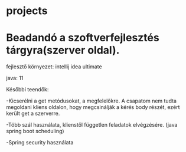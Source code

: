 # projects

<h1>Beadandó a szoftverfejlesztés tárgyra(szerver oldal).</h1>
<p>fejlesztő környezet: intellij idea ultimate</p>
<p>java: 11</p>
<p>Későbbi teendők:</p>
  <p>-Kicserélni a get metódusokat, a megfelelőkre. A csapatom nem tudta megoldani kliens oldalon, hogy megcsinálják a kérés body részét, ezért került get a szerverre.</p>
  <p>-Több szál használata, klienstől független feladatok elvégzésére. (java spring boot scheduling)</p>
  <p>-Spring security használata</p>
